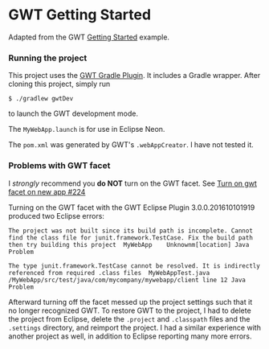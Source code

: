 # GWT Getting Started

Adapted from the GWT [Getting Started](http://www.gwtproject.org/gettingstarted.html) example.


### Running the project

This project uses the [GWT Gradle Plugin](https://github.com/steffenschaefer/gwt-gradle-plugin). It includes a Gradle wrapper. After cloning this project, simply run

    $ ./gradlew gwtDev

to launch the GWT development mode.

The `MyWebApp.launch` is for use in Eclipse Neon.

The `pom.xml` was generated by GWT's `.webAppCreator`. I have not tested it.


### Problems with GWT facet

I _strongly_ recommend you __do NOT__ turn on the GWT facet. See [Turn on gwt facet on new app #224](https://github.com/gwt-plugins/gwt-eclipse-plugin/issues/224)

Turning on the GWT facet with the GWT Eclipse Plugin 3.0.0.201610101919 produced two Eclipse errors:

    The project was not built since its build path is incomplete. Cannot find the class file for junit.framework.TestCase. Fix the build path then try building this project  MyWebApp    Unknownm[location] Java Problem
    
    The type junit.framework.TestCase cannot be resolved. It is indirectly referenced from required .class files  MyWebAppTest.java /MyWebApp/src/test/java/com/mycompany/mywebapp/client line 12 Java Problem

Afterward turning off the facet messed up the project settings such that it no longer recognized GWT. To restore GWT to the project, I had to delete the project from Eclipse, delete the `.project` and `.classpath` files and the `.settings` directory, and reimport the project. I had a similar experience with another project as well, in addition to Eclipse reporting many more errors.

